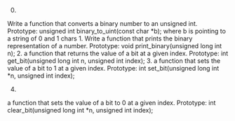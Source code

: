 0.
Write a function that converts a binary number to an unsigned int.
Prototype: unsigned int binary_to_uint(const char *b);
where b is pointing to a string of 0 and 1 chars
1.
Write a function that prints the binary representation of a number.
Prototype: void print_binary(unsigned long int n);
2.
a function that returns the value of a bit at a given index.
Prototype: int get_bit(unsigned long int n, unsigned int index);
3.
 a function that sets the value of a bit to 1 at a given index.
Prototype: int set_bit(unsigned long int *n, unsigned int index);

4.
a function that sets the value of a bit to 0 at a given index.
Prototype: int clear_bit(unsigned long int *n, unsigned int index);
